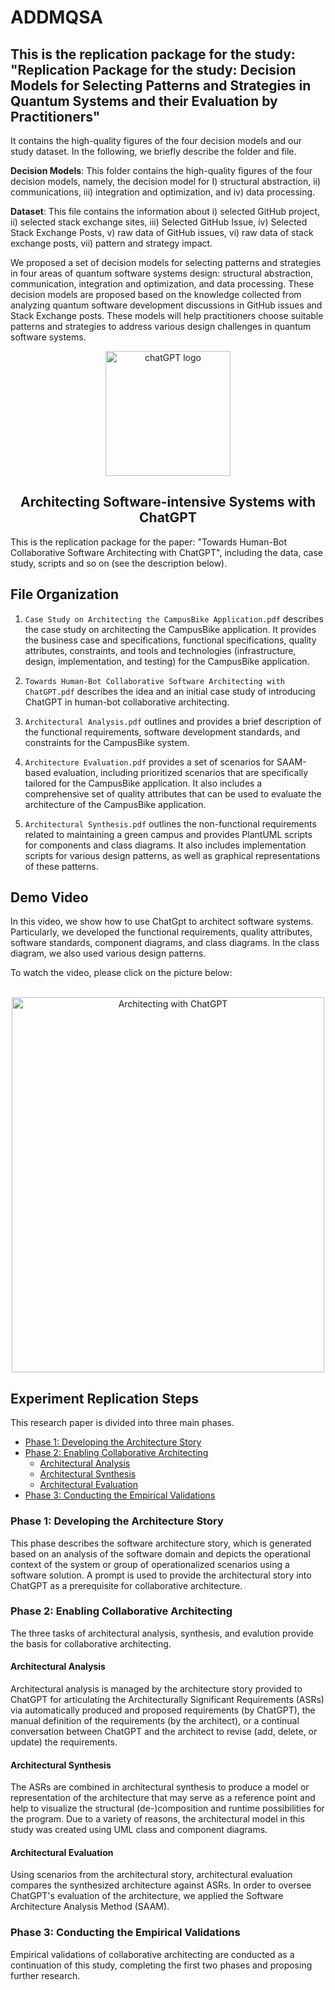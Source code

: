 # ADDMQSA
## This is the replication package for the study: "Replication Package for the study: Decision Models for Selecting Patterns and Strategies in Quantum Systems and their Evaluation by Practitioners"

It contains the high-quality figures of the four decision models and our study dataset. In the following, we briefly describe the folder and file.

**Decision Models**: This folder contains the high-quality figures of the four decision models, namely, the decision model for I) structural abstraction, ii) communications, iii) integration and optimization, and iv) data processing.

**Dataset**: This file contains the information about i) selected GitHub project, ii) selected stack exchange sites, iii) Selected GitHub Issue, iv) Selected Stack Exchange Posts, v) raw data of GitHub issues, vi) raw data of stack exchange posts, vii) pattern and strategy impact.


We proposed a set of decision models for selecting patterns and strategies in four areas of quantum software systems design: structural abstraction, communication, integration and optimization, and data processing. These decision models are proposed based on the knowledge collected from analyzing quantum software development discussions in GitHub issues and Stack Exchange posts. These models will help practitioners choose suitable patterns and strategies to address various design challenges in quantum software systems.


<p align="center">
  <a href="https://www.youtube.com/embed/oYeH4Sgh_YU">
    <img src="https://github.com/shamimaaktar1/ADDMQSA/assets/75358854/4cf274b1-0c26-4867-9475-c1eb5a3973a2" alt="chatGPT logo" width="200" height="200">
  </a>
</p>

<h2 align="center">Architecting Software-intensive Systems with ChatGPT</h3>

<p align="left">
  This is the replication package for the paper: "Towards Human-Bot Collaborative Software Architecting with ChatGPT", including the data, case study,  scripts and so on (see the description below).
  <br>

  
## File Organization

1. `Case Study on Architecting the CampusBike Application.pdf` describes the case study on architecting the CampusBike application. It provides the business case and specifications, functional specifications, quality attributes, constraints, and tools and technologies (infrastructure, design, implementation, and testing) for the CampusBike application.

2. `Towards Human-Bot Collaborative Software Architecting with ChatGPT.pdf` describes the idea and an initial case study of introducing ChatGPT in human-bot collaborative architecting.

3. `Architectural Analysis.pdf` outlines and provides a brief description of the functional requirements, software development standards, and constraints for the CampusBike system.

4. `Architecture Evaluation.pdf` provides a set of scenarios for SAAM-based evaluation, including prioritized scenarios that are specifically tailored for the CampusBike application. It also includes a comprehensive set of quality attributes that can be used to evaluate the architecture of the CampusBike application.

5. `Architectural Synthesis.pdf` outlines the non-functional requirements related to maintaining a green campus and provides PlantUML scripts for components and class diagrams. It also includes implementation scripts for various design patterns, as well as graphical representations of these patterns.
  
## Demo Video 

<p>
 In this video, we show how to use ChatGpt to architect software systems. Particularly, we developed the functional requirements, quality attributes, software standards, component diagrams, and class diagrams. In the class diagram, we also used various design patterns.
</p>
To watch the video, please click on the picture below:
<br>
<br>

 
<p align="center">
    <a href="https://www.youtube.com/embed/oYeH4Sgh_YU">
   <img src="https://user-images.githubusercontent.com/75358854/222391866-9b18c78f-5db8-4b8e-b450-0ba631ed240e.png" alt="Architecting with ChatGPT" width="500" height="600">
    </a>
</p>


## Experiment Replication Steps

This research paper is divided into three main phases.

- [Phase 1: Developing the Architecture Story](#developing-the-architecture-story)
- [Phase 2: Enabling Collaborative Architecting](#enabling-collaborative-architecting)
  - [Architectural Analysis](#architectural-analysis)
  - [Architectural Synthesis](#architectural-synthesis)
  - [Architectural Evaluation](#architectural-evaluation)
- [Phase 3: Conducting the Empirical Validations](#conducting-the-empirical-validations)


### Phase 1: Developing the Architecture Story

<p>
 This phase describes the software architecture story, which is generated based on an analysis of the software domain and depicts the operational context of the system or group of operationalized scenarios using a software solution. A prompt is used to provide the architectural story into ChatGPT as a prerequisite for collaborative architecture.
</p>


### Phase 2: Enabling Collaborative Architecting

<p>
 The three tasks of architectural analysis, synthesis, and evalution provide the basis for collaborative architecting. 
</p>
  
#### Architectural Analysis

<p>
 Architectural analysis is managed by the architecture story provided to ChatGPT for articulating the Architecturally Significant Requirements (ASRs) via automatically produced and proposed requirements (by ChatGPT), the manual definition of the requirements (by the architect), or a continual conversation between ChatGPT and the architect to revise (add, delete, or update) the requirements.
</p>

  
#### Architectural Synthesis

<p>
 The ASRs are combined in architectural synthesis to produce a model or representation of the architecture that may serve as a reference point and help to visualize the structural (de-)composition and runtime possibilities for the program. Due to a variety of reasons, the architectural model in this study was created using UML class and component diagrams.
</p>

#### Architectural Evaluation

<p>
 Using scenarios from the architectural story, architectural evaluation compares the synthesized architecture against ASRs. In order to oversee ChatGPT's  evaluation of the architecture, we applied the Software Architecture Analysis Method (SAAM).
</p>


### Phase 3: Conducting the Empirical Validations

<p>
  Empirical validations of collaborative architecting are conducted as a continuation of this study, completing the first two phases and proposing further research.
  
</p>









